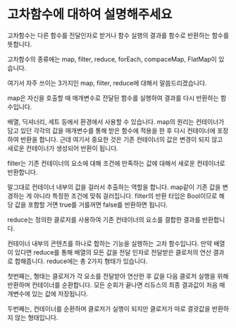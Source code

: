 고차함수에 대하여 설명해주세요
============

고차함수는 다른 함수를 전달인자로 받거나 함수 실행의 결과를 함수로 반환하는 함수를 뜻합니다. 

고차함수의 종류에는 map, filter, reduce, forEach, compaceMap, FlatMap이 있습니다. 

여기서 자주 쓰이는 3가지인 map, filter, reduce에 대해서 말씀드리겠습니다. 

map은 자신을 호출할 때 매개변수로 전달된 함수를 실행하여 결과를 다시 반환하는 함수입니다.

배열, 딕셔너리, 세트 등에서 환경에서 사용할 수 있습니다. map의 원리는 컨테이너가 담고 있던 각각의 값을 매개변수를 통해 받은 함수에 적용을 한 후 다시 컨테이너에 포장하여 반환을 합니다. 근데 여기서 중요한 것은 기존 컨테이너의 값은 변경이 되지 않고 새로운 컨테이너가 생성되어 반환이 됩니다.

filter는 기존 컨테이너의 요소에 대해 조건에 만족하는 값에 대해서 새로운 컨테이너로 반환합니다.

말그대로 컨테이너 내부의 값을 걸러서 추출하는 역할을 합니다. map같이 기존 값을 변경하는 게 아니라 특정한 조건에 맞춰 걸러집니다. filter의 반환 타입은 Bool이므로 해당 값을 포함할 거면 true를 거를꺼면 false를 반환하면 됩니다.

reduce는 정의한 클로저를 사용하여 기존 컨테이너의 요소를 결합한 결과를 반환합니다. 

컨테이너 내부의 콘텐츠를 하나로 합하는 기능을 실행하는 고차 함수입니다. 만약 배열이 있다면 reduce를 통해 배열의 모든 값을 전달 인자로 전달받은 클로저의 연산 결과로 합해줍니다. reduce에는 총 2가지 형태가 있습니다.

첫번째는, 형태는 클로저가 각 요소를 전달받아 연산한 후 값을 다음 클로저 실행을 위해 반환하며 컨테이너를 순환합니다. 모든 순회가 끝나면 리듀스의 최종 결과값이 처음 매개변수에 있는 값에 저장됩니다.

두번째는, 컨테이너를 순환하며 클로저가 실행이 되지만 클로저가 따로 결괏값을 반환하지 않는 형태입니다.











